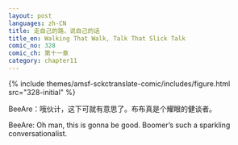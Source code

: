 ```yaml
---
layout: post
languages: zh-CN
title: 走自己的路，说自己的话
title_en: Walking That Walk, Talk That Slick Talk
comic_no: 328
comic_ch: 第十一章
category: chapter11
---
```

{% include themes/amsf-sckctranslate-comic/includes/figure.html src="328-initial" %}

BeeAre：哦伙计，这下可就有意思了。布布真是个耀眼的健谈者。

BeeAre: Oh man, this is gonna be good. Boomer’s such a sparkling conversationalist.
